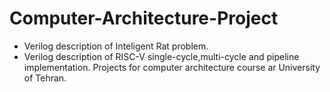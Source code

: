 # Computer-Architecture-Project
- Verilog description of Inteligent Rat problem.
- Verilog description of RISC-V single-cycle,multi-cycle and pipeline implementation.
Projects for computer architecture course ar University of Tehran. 
